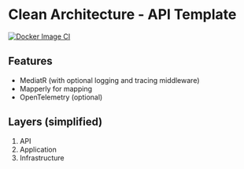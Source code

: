 # Clean Architecture - API Template
[![Docker Image CI](https://github.com/ptrkrlsrd/Dotnet.API.Template/actions/workflows/docker-image.yml/badge.svg)](https://github.com/ptrkrlsrd/Dotnet.API.Template/actions/workflows/docker-image.yml)
## Features
* MediatR (with optional logging and tracing middleware)
* Mapperly for mapping
* OpenTelemetry (optional)

## Layers (simplified) 
1. API
2. Application
3. Infrastructure
